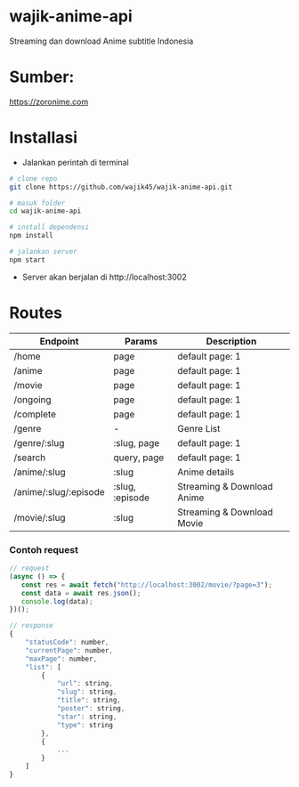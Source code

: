# wajik-anime-api

Streaming dan download Anime subtitle Indonesia

# Sumber:

https://zoronime.com

# Installasi

-  Jalankan perintah di terminal

```sh
# clone repo
git clone https://github.com/wajik45/wajik-anime-api.git

# masuk folder
cd wajik-anime-api

# install dependensi
npm install

# jalankan server
npm start
```

-  Server akan berjalan di http://localhost:3002

# Routes

| Endpoint              | Params          | Description                |
| --------------------- | --------------- | -------------------------- |
| /home                 | page            | default page: 1            |
| /anime                | page            | default page: 1            |
| /movie                | page            | default page: 1            |
| /ongoing              | page            | default page: 1            |
| /complete             | page            | default page: 1            |
| /genre                | -               | Genre List                 |
| /genre/:slug          | :slug, page     | default page: 1            |
| /search               | query, page     | default page: 1            |
| /anime/:slug          | :slug           | Anime details              |
| /anime/:slug/:episode | :slug, :episode | Streaming & Download Anime |
| /movie/:slug          | :slug           | Streaming & Download Movie |

### Contoh request

```js
// request
(async () => {
   const res = await fetch("http://localhost:3002/movie/?page=3");
   const data = await res.json();
   console.log(data);
})();

// response
{
    "statusCode": number,
    "currentPage": number,
    "maxPage": number,
    "list": [
        {
            "url": string,
            "slug": string,
            "title": string,
            "poster": string,
            "star": string,
            "type": string
        },
        {
            ...
        }
    ]
}
```
